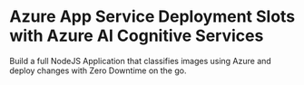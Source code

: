 # Azure App Service Deployment Slots with Azure AI Cognitive Services

Build a full NodeJS Application that classifies images using Azure and deploy changes with Zero Downtime on the go.
